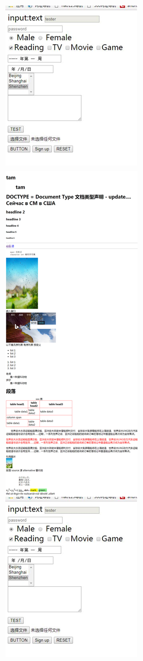 
<img src="img/form.jpg" title="CSS3"><br>

![ceshi](https://github.com/tanyinqing/HTML_20170902/blob/master/img/index.jpg)<br>
<img src="img/form.jpg" alt="星球图片" title="title..."> <br>